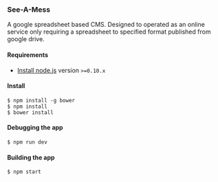 ### See-A-Mess

A google spreadsheet based CMS. Designed to operated as an online service only requiring a spreadsheet to specified format published from google drive.

#### Requirements

- [Install node.js](http://nodejs.org/) version `>=0.10.x`
    
#### Install

    $ npm install -g bower
    $ npm install
	$ bower install

#### Debugging the app

    $ npm run dev
    
#### Building the app

    $ npm start
    
